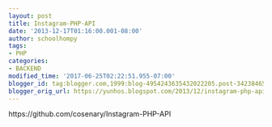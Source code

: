 ```yaml
---
layout: post
title: Instagram-PHP-API
date: '2013-12-17T01:16:00.001-08:00'
author: schoolhompy
tags:
- PHP
categories:
- BACKEND
modified_time: '2017-06-25T02:22:51.955-07:00'
blogger_id: tag:blogger.com,1999:blog-4954243635432022205.post-3423846584159092961
blogger_orig_url: https://yunhos.blogspot.com/2013/12/instagram-php-api_17.html
---
```


<p>https://github.com/cosenary/Instagram-PHP-API</p>
